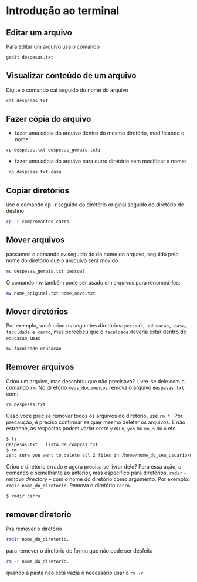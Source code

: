 # Introdução ao terminal 

## Editar um arquivo

Para editar um arquivo usa o comando 

```bash
gedit despesas.txt

```

## Visualizar conteúdo de um arquivo

Digite o comando cat seguido do nome do arquivo 

 ```bash
cat despesas.txt 

```

## Fazer cópia do arquivo

- fazer uma cópia do arquivo dentro do mesmo diretório, modificando o nome:
 ```bash
cp despesas.txt despesas_gerais.txt;

```

- fazer uma cópia do arquivo para outro diretório sem modificar o nome:

```bash
 cp despesas.txt casa
```

## Copiar diretórios

use o comando cp -r seguido do diretório  original seguido do diretório de destino

```bash
cp -r comprovantes carro
```

## Mover arquivos

passamos o comando ```mv``` seguido do do nome do arquivo, seguido pelo nome do diretório que o arqquivo será movido

```bash
mv despesas_gerais.txt pessoal
```
O comando mv também pode ser usado em arquivos para renomeá-los:

```bash
mv nome_original.txt nome_novo.txt
```

## Mover diretórios

Por exemplo, você criou os seguintes diretórios: ```pessoal, educacao, casa, faculdade e carro```, mas percebeu que o ```faculdade``` deveria estar dentro de ```educacao```, use:

```bash
mv faculdade educacao
```

## Remover arquivos

Criou um arquivo, mas descobriu que não precisava? Livre-se dele com o comando ```rm```. No diretório ```meus_documentos``` remova o arquivo ```despesas.txt``` com: 
```bash
rm despesas.txt
``` 

Caso você precise remover todos os arquivos do diretório, use ```rm *``` . Por precaução, é preciso confirmar se quer mesmo deletar os arquivos. E não estranhe, as respostas podem variar entre ```y``` ou ```n```, ```yes``` ou ```no```, ```s``` ou ```n``` etc.

```bash
$ ls
despesas.txt   lista_de_compras.txt
$ rm *
zsh: sure you want to delete all 2 files in /home/nome_do_seu_usuario/meus_documentos [yn]? n
```

Criou o diretório errado e agora precisa se livrar dele? Para essa ação, o comando é semelhante ao anterior, mas específico para diretórios,  `rmdir`  –  _remove directory_  – com o nome do diretório como argumento. Por exemplo:  `rmdir nome_do_diretorio`. Remova o diretório  `carro`.

```bash 
$ rmdir carro
```
## remover diretorio

Pra remover o diretório

```bash
rmdir nome_do_diretorio.
```

para remover o diretório de forma que não pode ser desfeita

```bash
rm -r nome_do_diretorio.
```
quando a pasta não está vazia é necessário usar o ```rm -r```


